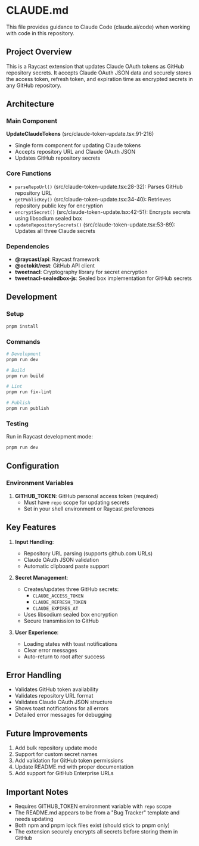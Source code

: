 # CLAUDE.md

This file provides guidance to Claude Code (claude.ai/code) when working with code in this repository.

## Project Overview

This is a Raycast extension that updates Claude OAuth tokens as GitHub repository secrets. It accepts Claude OAuth JSON data and securely stores the access token, refresh token, and expiration time as encrypted secrets in any GitHub repository.

## Architecture

### Main Component

**UpdateClaudeTokens** (src/claude-token-update.tsx:91-216)
- Single form component for updating Claude tokens
- Accepts repository URL and Claude OAuth JSON
- Updates GitHub repository secrets

### Core Functions

- `parseRepoUrl()` (src/claude-token-update.tsx:28-32): Parses GitHub repository URL
- `getPublicKey()` (src/claude-token-update.tsx:34-40): Retrieves repository public key for encryption
- `encryptSecret()` (src/claude-token-update.tsx:42-51): Encrypts secrets using libsodium sealed box
- `updateRepositorySecrets()` (src/claude-token-update.tsx:53-89): Updates all three Claude secrets

### Dependencies

- **@raycast/api**: Raycast framework
- **@octokit/rest**: GitHub API client
- **tweetnacl**: Cryptography library for secret encryption
- **tweetnacl-sealedbox-js**: Sealed box implementation for GitHub secrets

## Development

### Setup
```bash
pnpm install
```

### Commands
```bash
# Development
pnpm run dev

# Build
pnpm run build

# Lint
pnpm run fix-lint

# Publish
pnpm run publish
```

### Testing
Run in Raycast development mode:
```bash
pnpm run dev
```

## Configuration

### Environment Variables
1. **GITHUB_TOKEN**: GitHub personal access token (required)
   - Must have `repo` scope for updating secrets
   - Set in your shell environment or Raycast preferences

## Key Features

1. **Input Handling**:
   - Repository URL parsing (supports github.com URLs)
   - Claude OAuth JSON validation
   - Automatic clipboard paste support

2. **Secret Management**:
   - Creates/updates three GitHub secrets:
     - `CLAUDE_ACCESS_TOKEN`
     - `CLAUDE_REFRESH_TOKEN`
     - `CLAUDE_EXPIRES_AT`
   - Uses libsodium sealed box encryption
   - Secure transmission to GitHub

3. **User Experience**:
   - Loading states with toast notifications
   - Clear error messages
   - Auto-return to root after success

## Error Handling

- Validates GitHub token availability
- Validates repository URL format
- Validates Claude OAuth JSON structure
- Shows toast notifications for all errors
- Detailed error messages for debugging

## Future Improvements

1. Add bulk repository update mode
2. Support for custom secret names
3. Add validation for GitHub token permissions
4. Update README.md with proper documentation
5. Add support for GitHub Enterprise URLs

## Important Notes

- Requires GITHUB_TOKEN environment variable with `repo` scope
- The README.md appears to be from a "Bug Tracker" template and needs updating
- Both npm and pnpm lock files exist (should stick to pnpm only)
- The extension securely encrypts all secrets before storing them in GitHub